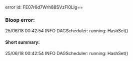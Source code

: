error id: FE07r6d7Wrh88SVzFl0Llg==
### Bloop error:

25/06/18 00:42:54 INFO DAGScheduler: running: HashSet()
#### Short summary: 

25/06/18 00:42:54 INFO DAGScheduler: running: HashSet()